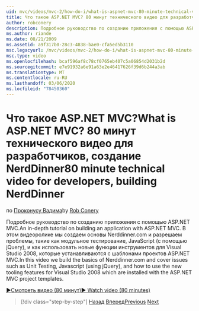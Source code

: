 ```yaml
---
uid: mvc/videos/mvc-2/how-do-i/what-is-aspnet-mvc-80-minute-technical-video-for-developers-building-nerddinner
title: Что такое ASP.NET MVC? 80 минут технического видео для разработчиков, создание NerdDinner | Документация Майкрософт
author: robconery
description: Подробное руководство по созданию приложения с помощью ASP.NET MVC. В этом видеоролике мы создаем основы Nerddinner.com и разрешаем проблемы, такие как модульное тестирование,...
ms.author: riande
ms.date: 08/21/2009
ms.assetid: a9f317b0-28c3-4838-bae0-cfa5ed5b3110
msc.legacyurl: /mvc/videos/mvc-2/how-do-i/what-is-aspnet-mvc-80-minute-technical-video-for-developers-building-nerddinner
msc.type: video
ms.openlocfilehash: bcaf596af8c78cf0765eb407c5a06854d2031b2d
ms.sourcegitcommit: e7e91932a6e91a63e2e46417626f39d6b244a3ab
ms.translationtype: MT
ms.contentlocale: ru-RU
ms.lasthandoff: 03/06/2020
ms.locfileid: "78450360"
---
```

# <a name="what-is-aspnet-mvc-80-minute-technical-video-for-developers-building-nerddinner"></a><span data-ttu-id="8968f-105">Что такое ASP.NET MVC?</span><span class="sxs-lookup"><span data-stu-id="8968f-105">What is ASP.NET MVC?</span></span> <span data-ttu-id="8968f-106">80 минут технического видео для разработчиков, создание NerdDinner</span><span class="sxs-lookup"><span data-stu-id="8968f-106">80 minute technical video for developers, building NerdDinner</span></span>

<span data-ttu-id="8968f-107">по [Проконусу Вадима](https://github.com/robconery)</span><span class="sxs-lookup"><span data-stu-id="8968f-107">by [Rob Conery](https://github.com/robconery)</span></span>

<span data-ttu-id="8968f-108">Подробное руководство по созданию приложения с помощью ASP.NET MVC.</span><span class="sxs-lookup"><span data-stu-id="8968f-108">An in-depth tutorial on building an application with ASP.NET MVC.</span></span> <span data-ttu-id="8968f-109">В этом видеоролике мы создаем основы Nerddinner.com и разрешаем проблемы, такие как модульное тестирование, JavaScript (с помощью jQuery), и как использовать новые функции инструментов для Visual Studio 2008, которые устанавливаются с шаблонами проектов ASP.NET MVC.</span><span class="sxs-lookup"><span data-stu-id="8968f-109">In this video we build the basics of Nerddinner.com and cover issues such as Unit Testing, Javascript (using jQuery), and how to use the new tooling features for Visual Studio 2008 which are installed with the ASP.NET MVC project templates.</span></span>

[<span data-ttu-id="8968f-110">&#9654;Смотреть видео (80 минут)</span><span class="sxs-lookup"><span data-stu-id="8968f-110">&#9654; Watch video (80 minutes)</span></span>](https://channel9.msdn.com/Blogs/ASP-NET-Site-Videos/what-is-aspnet-mvc-80-minute-technical-video-for-developers-building-nerddinner)

> [!div class="step-by-step"]
> <span data-ttu-id="8968f-111">[Назад](displaying-a-table-of-database-data.md)
> [Вперед](why-aspnet-mvc-3-minute-overview-video-for-decision-makers.md)</span><span class="sxs-lookup"><span data-stu-id="8968f-111">[Previous](displaying-a-table-of-database-data.md)
[Next](why-aspnet-mvc-3-minute-overview-video-for-decision-makers.md)</span></span>
